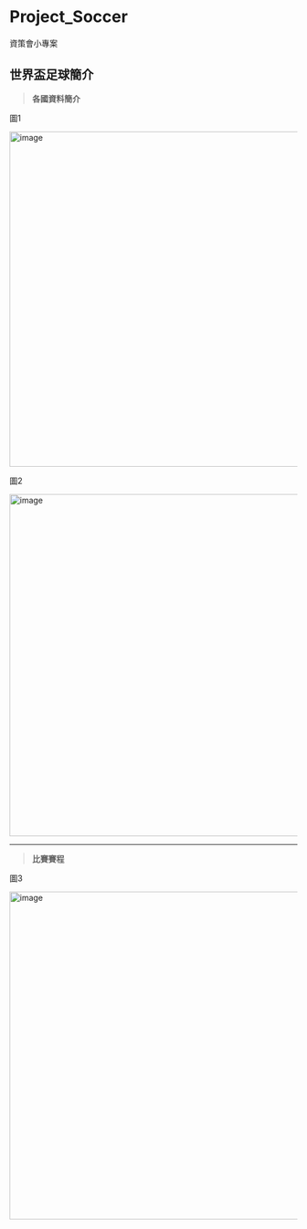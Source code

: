 # Project_Soccer
資策會小專案

世界盃足球簡介
-------------
>**各國資料簡介**

圖1

<img width="587" alt="image" src="https://github.com/berrybearw/Project_Soccer/assets/96226780/fef14bcf-72c3-421d-be11-67e2f8330bc2">

圖2

<img width="599" alt="image" src="https://github.com/berrybearw/Project_Soccer/assets/96226780/2fc8540f-78ea-4e05-a845-f00a9c35e8e4">

- - -
>**比賽賽程**

圖3

<img width="574" alt="image" src="https://github.com/berrybearw/Project_Soccer/assets/96226780/9f8eb869-53ee-451d-b474-58bcf081c5a6">

